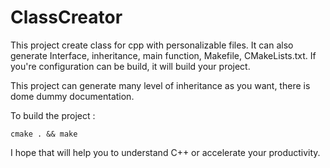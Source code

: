 # ClassCreator

This project create class for cpp with personalizable files. It can also generate Interface, inheritance, main function, Makefile, CMakeLists.txt.
If you're configuration can be build, it will build your project.

This project can generate many level of inheritance as you want, there is dome dummy documentation.

To build the project :
```
cmake . && make
```

I hope that will help you to understand C++ or accelerate your productivity.